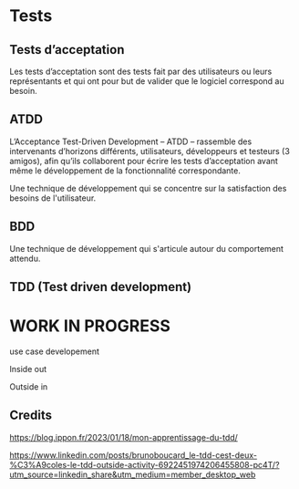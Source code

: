 # Tests


## Tests d’acceptation

Les tests d’acceptation sont des tests fait par des utilisateurs ou leurs représentants et qui ont pour but de valider que le logiciel correspond au besoin. 

## ATDD

L’Acceptance Test-Driven Development – ATDD – rassemble des intervenants d’horizons différents, utilisateurs, développeurs et testeurs (3 amigos), afin qu’ils collaborent pour écrire les tests d’acceptation avant même le développement de la fonctionnalité correspondante. 

Une technique de développement qui se concentre sur la satisfaction des besoins de l'utilisateur.

## BDD

Une technique de développement qui s'articule autour du comportement attendu.

## TDD (Test driven development)

# WORK IN PROGRESS

use case developement

Inside out

Outside in


## Credits

https://blog.ippon.fr/2023/01/18/mon-apprentissage-du-tdd/

https://www.linkedin.com/posts/brunoboucard_le-tdd-cest-deux-%C3%A9coles-le-tdd-outside-activity-6922451974206455808-pc4T/?utm_source=linkedin_share&utm_medium=member_desktop_web
